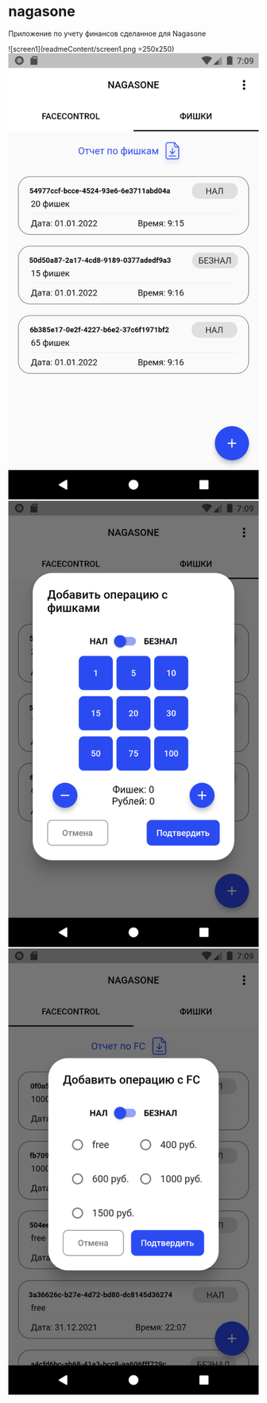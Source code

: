 # nagasone

Приложение по учету финансов сделанное для Nagasone

![screen1](readmeContent/screen1.png =250x250)
![screen2](readmeContent/screen2.png)
![screen3](readmeContent/screen3.png)
![screen4](readmeContent/screen4.png)
